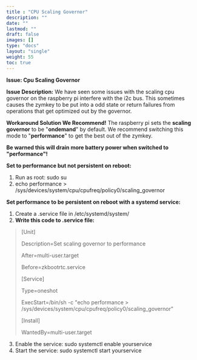 ```yaml
---
title : "CPU Scaling Governor"
description: ""
date: ""
lastmod: ""
draft: false
images: []
type: "docs"
layout: "single"
weight: 55
toc: true
---
```


**Issue: Cpu Scaling Governor**

**Issue Description:**
We have seen some issues with the scaling cpu governor on the raspberry pi interfere with the i2c bus. This sometimes causes the zymkey to be put into a odd state or return failures from operations that get optimized out by the governor.

**Workaround Solution We Recommend!**
The raspberry pi sets the **scaling governor** to be "**ondemand**" by default. We recommend switching this mode to "**performance**" to get the best out of the zymkey.

**Be warned this will drain more battery power when switched to "performance"!**

**Set to performance but not persistent on reboot:**

1. Run as root: sudo su
2. echo performance > /sys/devices/system/cpu/cpufreq/policy0/scaling_governor

**Set performance to be persistent on reboot with a systemd service:**

1. Create a .service file in /etc/systemd/system/
2. **Write this code to .service file:**

> [Unit]
>
> Description=Set scaling governor to performance
>
> After=multi-user.target
>
> Before=zkbootrtc.service
>
> [Service]
>
> Type=oneshot
>
> ExecStart=/bin/sh -c "echo performance > /sys/devices/system/cpu/cpufreq/policy0/scaling_governor"
>
> [Install]
>
> WantedBy=multi-user.target

3. Enable the service:  sudo systemctl enable yourservice
4. Start the service: sudo systemctl start yourservice
